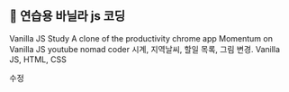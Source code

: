 ## 📒 연습용 바닐라 js 코딩

Vanilla JS Study
A clone of the productivity chrome app Momentum on Vanilla JS
youtube nomad coder
시계, 지역날씨, 할일 목록, 그림 변경.
Vanilla JS, HTML, CSS

수정
